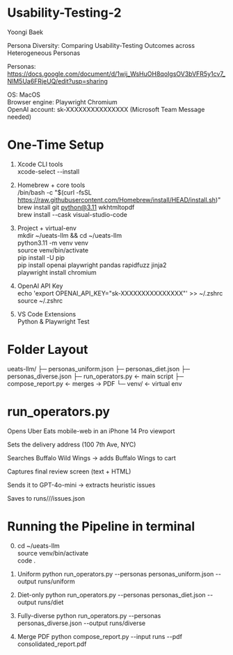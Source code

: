 # Usability-Testing-2
Yoongi Baek

Persona Diversity: Comparing Usability-Testing Outcomes across Heterogeneous Personas

Personas: https://docs.google.com/document/d/1wij_WsHuOH8qoIgsOV3bVFR5y1cv7_NlM5Ua6FRjeUQ/edit?usp=sharing

OS: MacOS<br>
Browser engine: Playwright Chromium<br>
OpenAI account: sk-XXXXXXXXXXXXXXX (Microsoft Team Message needed)


# One-Time Setup
1. Xcode CLI tools<br>
xcode-select --install

2. Homebrew + core tools<br>
/bin/bash -c "$(curl -fsSL https://raw.githubusercontent.com/Homebrew/install/HEAD/install.sh)"<br>
brew install git python@3.11 wkhtmltopdf<br>
brew install --cask visual-studio-code<br>

3. Project + virtual-env<br>
mkdir ~/ueats-llm && cd ~/ueats-llm<br>
python3.11 -m venv venv<br>
source venv/bin/activate<br>
pip install -U pip<br>
pip install openai playwright pandas rapidfuzz jinja2<Br>
playwright install chromium<Br>

4. OpenAI API Key<br>
echo 'export OPENAI_API_KEY="sk-XXXXXXXXXXXXXXX"' >> ~/.zshrc
source ~/.zshrc

5. VS Code Extensions<br>
Python & Playwright Test


# Folder Layout
ueats-llm/
├─ personas_uniform.json
├─ personas_diet.json
├─ personas_diverse.json
├─ run_operators.py      ← main script
├─ compose_report.py     ← merges → PDF
└─ venv/                 ← virtual env

# run_operators.py
Opens Uber Eats mobile-web in an iPhone 14 Pro viewport

Sets the delivery address (100 7th Ave, NYC)

Searches Buffalo Wild Wings → adds Buffalo Wings to cart

Captures final review screen (text + HTML)

Sends it to GPT-4o-mini → extracts heuristic issues

Saves to runs/<condition>/<ID>/issues.json


# Running the Pipeline in terminal
0) cd ~/ueats-llm<br>
source venv/bin/activate<br>
code .<br>

1) Uniform
python run_operators.py --personas personas_uniform.json --output runs/uniform

2) Diet-only
python run_operators.py --personas personas_diet.json --output runs/diet

3) Fully-diverse
python run_operators.py --personas personas_diverse.json --output runs/diverse

4) Merge PDF
python compose_report.py --input runs --pdf consolidated_report.pdf